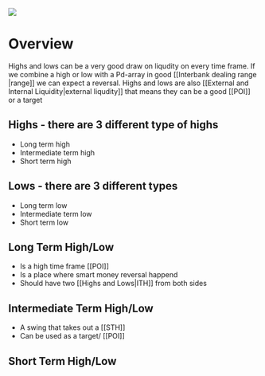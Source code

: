 
![](https://i.imgur.com/UKEAomv.png)

# Overview
Highs and lows can be a very good draw on liqudity on every time frame. If we combine a high or low with a Pd-array in good [[Interbank dealing range |range]] we can expect a reversal. Highs and lows are also [[External and Internal Liquidity|external liqudity]] that means they can be a good [[POI]] or a target

## Highs - there are 3 different type of highs
- Long term high
- Intermediate term high
- Short term high

## Lows - there are 3 different types
- Long term low 
- Intermediate term low 
- Short term low


## Long Term High/Low
- Is a high time frame [[POI]]
- Is a place where smart money reversal happend
- Should have two [[Highs and Lows|ITH]] from both sides

## Intermediate Term High/Low
- A swing that takes out a [[STH]]
- Can be used as a target/ [[POI]]


## Short Term High/Low
